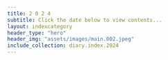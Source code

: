 ```yaml
---
title: 2 0 2 4
subtitle: Click the date below to view contents...
layout: indexcategory
header_type: "hero"
header_img: "assets/images/main.002.jpeg"
include_collection: diary.index.2024
---
```

